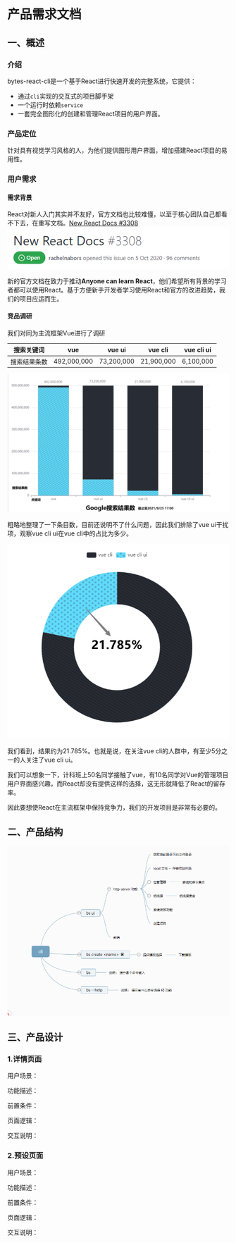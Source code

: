 # 产品需求文档
## 一、概述
### 介绍
bytes-react-cli是一个基于React进行快速开发的完整系统，它提供：
- 通过`cli`实现的交互式的项目脚手架
- 一个运行时依赖`service`
- 一套完全图形化的创建和管理React项目的用户界面。
### 产品定位
针对具有视觉学习风格的人，为他们提供图形用户界面，增加搭建React项目的易用性。
### 用户需求
#### 需求背景
React对新人入门其实并不友好，官方文档也比较难懂，以至于核心团队自己都看不下去，在重写文档。[New React Docs #3308](https://github.com/reactjs/reactjs.org/issues/3308?from=from_parent_mindnote)
![New React Docs](./img/issues.png)

新的官方文档在致力于推动**Anyone can learn React**，他们希望所有背景的学习者都可以使用React。基于方便新手开发者学习使用React和官方的改进趋势，我们的项目应运而生。
#### 竞品调研
我们对同为主流框架Vue进行了调研

|搜索关键词|vue|vue ui|vue cli|vue cli ui|
|:--:|:--:|:--:|:--:|:--:|
|搜索结果条数| 492,000,000 | 73,200,000 | 21,900,000 | 6,100,000 |

![result](./img/result.png)

粗略地整理了一下条目数，目前还说明不了什么问题，因此我们排除了vue ui干扰项，观察vue cli ui在vue cli中的占比为多少。

![percent](./img/percent.png)

我们看到，结果约为21.785%。也就是说，在关注vue cli的人群中，有至少5分之一的人关注了vue cli ui。

我们可以想象一下，计科班上50名同学接触了vue，有10名同学对Vue的管理项目用户界面感兴趣，而React却没有提供这样的选择，这无形就降低了React的留存率。

因此要想使React在主流框架中保持竞争力，我们的开发项目是非常有必要的。

## 二、产品结构
![backLogic](./img/backLogic.png)

## 三、产品设计
### 1.详情页面

用户场景：

功能描述：

前置条件：

页面逻辑：

交互说明：


### 2.预设页面

用户场景：

功能描述：

前置条件：

页面逻辑：

交互说明：










